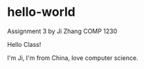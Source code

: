 # hello-world
Assignment 3 by Ji Zhang COMP 1230


Hello Class!

I'm Ji, I'm from China, love computer science.
